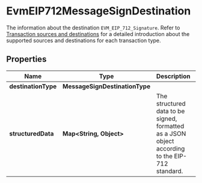 

# EvmEIP712MessageSignDestination

The information about the destination `EVM_EIP_712_Signature`. Refer to [Transaction sources and destinations](/v2/guides/transactions/sources-and-destinations) for a detailed introduction about the supported sources and destinations for each transaction type.

## Properties

| Name | Type | Description | Notes |
|------------ | ------------- | ------------- | -------------|
|**destinationType** | **MessageSignDestinationType** |  |  |
|**structuredData** | **Map&lt;String, Object&gt;** | The structured data to be signed, formatted as a JSON object according to the EIP-712 standard. |  |



